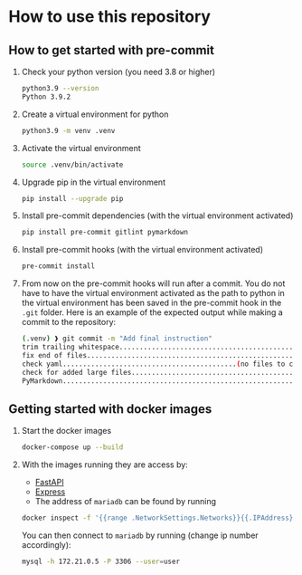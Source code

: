 # How to use this repository

## How to get started with pre-commit

1. Check your python version (you need 3.8 or higher)

    ```bash
    python3.9 --version
    Python 3.9.2
    ```

1. Create a virtual environment for python

    ```bash
    python3.9 -m venv .venv
    ```

1. Activate the virtual environment

    ```bash
    source .venv/bin/activate
    ```

1. Upgrade pip in the virtual environment

    ```bash
    pip install --upgrade pip
    ```

1. Install pre-commit dependencies (with the virtual environment activated)

    ```bash
    pip install pre-commit gitlint pymarkdown
    ```

1. Install pre-commit hooks (with the virtual environment activated)

    ```bash
    pre-commit install
    ```

1. From now on the pre-commit hooks will run after a commit. You do not have to
have the virtual environment activated as the path to python in the virtual
environment has been saved in the pre-commit hook in the `.git` folder.
Here is an example of the expected output while making a commit to the repository:

    ```bash
    (.venv) ❱ git commit -m "Add final instruction"
    trim trailing whitespace.................................................Passed
    fix end of files.........................................................Passed
    check yaml...........................................(no files to check)Skipped
    check for added large files..............................................Passed
    PyMarkdown...............................................................Passed
    ```

## Getting started with docker images

1. Start the docker images

    ```bash
    docker-compose up --build
    ```

1. With the images running they are access by:

   * [FastAPI](http://localhost:80)
   * [Express](http://localhost:81)
   * The address of `mariadb` can be found by running

   ```bash
   docker inspect -f '{{range .NetworkSettings.Networks}}{{.IPAddress}}{{end}}' mariadb
   ```

   You can then connect to `mariadb` by running (change ip number accordingly):

   ```bash
   mysql -h 172.21.0.5 -P 3306 --user=user
   ```
